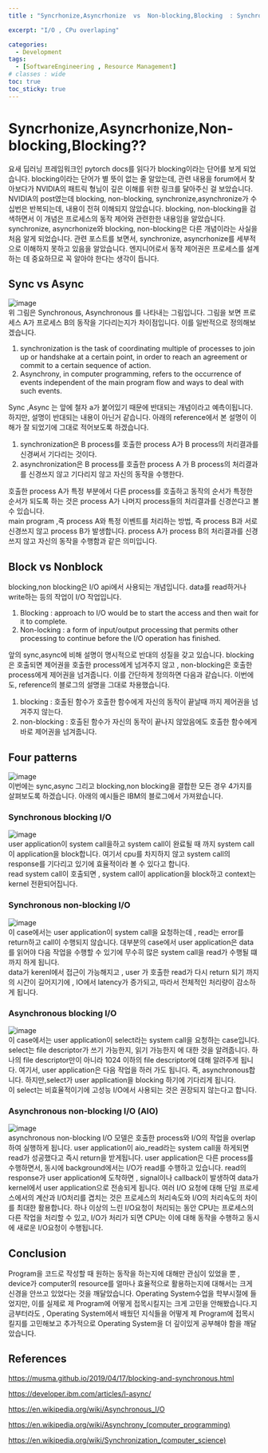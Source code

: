```yaml
---
title : "Syncrhonize,Asyncrhonize  vs  Non-blocking,Blocking  : Synchronize와 Blocking은 같은거 아닌가?"

excerpt: "I/O , CPu overlaping"

categories:
  - Development
tags:
  - [SoftwareEngineering , Resource Management]
# classes : wide
toc: true
toc_sticky: true
---
```


# Syncrhonize,Asyncrhonize,Non-blocking,Blocking??
요새 딥러닝 프레임워크인 pytorch docs를 읽다가 blocking이라는 단어를 보게 되었습니다. blocking이라는 단어가 별 뜻이 없는 줄 알았는데, 관련 내용을 forum에서 찾아보다가 NVIDIA의 패트릭 형님이 깊은 이해를 위한 링크를 달아주신 걸 보았습니다. NVIDIA의 post였는데 blocking, non-blocking, synchronize,asynchronize가 수십번은 반복되는데, 내용이 전혀 이해되지 않았습니다. blocking, non-blocking을 검색하면서 이 개념은 프로세스의 동작 제어와 관련한한 내용임을 알았습니다. synchronize, asyncrhonize와 blocking, non-blocking은 다른 개념이라는 사실을 처음 알게 되었습니다. 관련 포스트를 보면서, synchronize, asyncrhonize를 세부적으로 이해하지 못하고 있음을 알았습니다. 엔지니어로서 동작 제어권은 프로세스를 설계하는 데 중요하므로 꼭 알아야 한다는 생각이 듭니다. 
## Sync vs Async

![image](https://onedrive.live.com/embed?resid=7E81BBCD99889380%217840&authkey=%21APnBHuRo6P7JPu0&width=435&height=250)  
위 그림은 Synchronous, Asynchronous 를 나타내는 그림입니다. 그림을 보면 프로세스 A가 프로세스 B의 동작을 기다리는지가 차이점입니다. 이를 일반적으로 정의해보겠습니다. 
 1.  synchronization is the task of coordinating multiple of processes to join up or handshake at a certain point, in order to reach an agreement or commit to a certain sequence of action.
 2.  Asynchrony, in computer programming, refers to the occurrence of events independent of the main program flow and ways to deal with such events. 
   
Sync ,Async 는 앞에 철자 a가 붙어있기 때문에 반대되는 개념이라고 예측이됩니다. 하지만, 설명이 반대되는 내용이 아닌거 같습니다. 아래의 reference에서 본 설명이 이해가 잘 되었기에 그대로 적어보도록 하겠습니다.

1.  synchronization은 B process를 호출한 process A가 B process의 처리결과를 신경써서 기다리는 것이다.
2.  asynchronization은 B process를 호출한 process A 가 B process의 처리결과를 신경쓰지 않고 기다리지 않고 자신의 동작을 수행한다. 

호출한 process A가 특정 부분에서 다른 process를 호출하고 동작의 순서가 특정한 순서가 되도록 하는 것은 process A가 나머지 process들의 처리결과를 신경쓴다고 볼 수 있습니다.  
main program ,즉 process A와 특정 이벤트를 처리하는 방법, 즉 process B과 서로 신경쓰지 않고  process B가 발생합니다. process A가 process B의 처리결과를 신경쓰지 않고 자신의 동작을 수행함과 같은 의미입니다. 
## Block vs Nonblock
blocking,non blocking은 I/O api에서 사용되는 개념입니다. data를 read하거나 write하는 등의 작업이 I/O 작업입니다. 
1. Blocking : approach to I/O would be to start the access and then wait for it to complete.
2. Non-locking : a form of input/output processing that permits other processing to continue before the I/O operation has finished. 

앞의 sync,async에 비해 설명이 명시적으로 반대의 성질을 갖고 있습니다. blocking은 호출되면 제어권을 호출한 process에게 넘겨주지 않고 , non-blocking은 호출한 process에게 제어권을 넘겨줍니다. 이를 간단하게 정의하면 다음과 같습니다. 이번에도, reference의 블로그의 설명을 그대로 차용했습니다.

1. blocking : 호출된 함수가 호출한 함수에게 자신의 동작이 끝날때 까지 제어권을 넘겨주지 않는다.
2. non-blocking : 호출된 함수가 자신의 동작이 끝나지 않았음에도 호출한 함수에게 바로 제어권을 넘겨줍니다. 

## Four patterns 
![image](https://onedrive.live.com/embed?resid=7E81BBCD99889380%217846&authkey=%21AIFoSWztVEf8__U&width=280&height=230)  
이번에는 sync,async 그리고 blocking,non blocking을 결합한 모든 경우 4가지를 살펴보도록 하겠습니다. 아래의 예시들은 IBM의 블로그에서 가져왔습니다. 
### Synchronous blocking I/O
![image](https://onedrive.live.com/embed?resid=7E81BBCD99889380%217845&authkey=%21ACDJFjlBed31WXw&width=768&height=493)  
user application이 system call을하고 system call이 완료될 때 까지 system call이 application을 block합니다. 
여기서 cpu를 차지하지 않고 system call의 response를 기다리고 있기에 효율적이라 볼 수 있다고 합니다.  
read system call이 호출되면 , system call이 application을 block하고 context는 kernel 전환되어집니다. 

### Synchronous non-blocking I/O
![image](https://onedrive.live.com/embed?resid=7E81BBCD99889380%217849&authkey=%21APD7PUTY2InbhPo&width=546&height=392)  
이 case에서는 user application이 system call을 요청하는데 , read는 error를 return하고 call이 수행되지 않습니다. 대부분의 case에서 user application은 data를 읽어야 다음 작업을 수행할 수 있기에 무수히 많은 system call을 read가 수행될 떄 까지 하게 됩니다.  
data가 kerenl에서 접근이 가능해지고 , user 가 호출한 read가 다시 return 되기 까지의 시간이 길어지기에  , IO에서 latency가 증가되고, 따라서 전체적인 처리량이 감소하게 됩니다.  

### Asynchronous blocking I/O
![image](https://onedrive.live.com/embed?resid=7E81BBCD99889380%217849&authkey=%21APD7PUTY2InbhPo&width=546&height=392)  
이 case에서는 user application이 select라는 system call을 요청하는 case입니다. select는 file descriptor가 쓰기 가능한지, 읽기 가능한지 에 대한 것을 알려줍니다. 하나의 file descriptor만이 아니라 1024 이하의 file descriptor에 대해 알려주게 됩니다. 여기서, user application은 다음 작업을 하러 가도 됩니다. 즉, asynchronous합니다. 하지만,select가 user application을 blocking 하기에 기다리게 됩니다.  
이 select는 비효율적이기에 고성능 I/O에서 사용되는 것은 권장되지 않는다고 합니다. 

### Asynchronous non-blocking I/O (AIO)
![image](https://onedrive.live.com/embed?resid=7E81BBCD99889380%217848&authkey=%21AKSg7EXa9R4YtLk&width=559&height=388)  
asynchronous non-blocking I/O 모델은 호출한 process와 I/O의 작업을 overlap하여 실행하게 됩니다. user application이 aio_read라는 system call을 하게되면 read가 성공했다고 즉시 return을 받게됩니다. user application은 다른 process를 수행하면서, 동시에 background에서는 I/O가 read를 수행하고 있습니다.  read의 response가 user application에 도착하면 , signal이나 callback이 발생하여 data가 kernel에서 user application으로 전송되게 됩니다. 
여러 I/O 요청에 대해 단일 프로세스에서의 계산과 I/O처리를 겹치는 것은 프로세스의 처리속도와 I/O의 처리속도의 차이를 최대한 활용합니다. 하나 이상의 느린 I/O요청이 처리되는 동안 CPU는 프로세스의 다른 작업을 처리할 수 있고, I/O가 처리가 되면 CPU는 이에 대해 동작을 수행하고 동시에 새로운 I/O요청이 수행됩니다.  
## Conclusion 

Program을 코드로 작성할 때 원하는 동작을 하는지에 대해만 관심이 있었을 뿐 , device가 computer의 resource를 얼마나 효율적으로 활용하는지에 대해서는 크게 신경을 안쓰고 있었다는 것을 깨달았습니다. Operating System수업을 학부시절에 들었지만, 이를 실제로 제 Program에 어떻게 접목시킬지는 크게 고민을 안해봤습니다.지금부터라도 , Operating System에서 배웠던 지식들을 어떻게 제 Program에 접목시킬지를 고민해보고 추가적으로 Operating System을 더 깊이있게 공부해야 함을 깨달았습니다.

## References

https://musma.github.io/2019/04/17/blocking-and-synchronous.html

https://developer.ibm.com/articles/l-async/

https://en.wikipedia.org/wiki/Asynchronous_I/O

https://en.wikipedia.org/wiki/Asynchrony_(computer_programming)

https://en.wikipedia.org/wiki/Synchronization_(computer_science)
